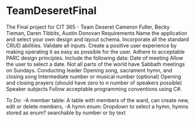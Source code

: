 # TeamDeseretFinal
The Final project for CIT 365 - Team Deseret
Cameron Fuller, Becky Tieman, Daren Tibbits, Austin Donovan
Requirements
Name the application and select your own design and layout schema.
Incorporate all the standard CRUD abilities.
Validate all inputs.
Create a positive user experience by making operating it as easy as possible for the user.
Adhere to acceptable PARC design principles.
Include the following data:
Date of meeting
Allow the user to select a date. Not all parts of the world have Sabbath meetings on Sundays.
Conducting leader
Opening song, sacrament hymn, and closing song
Intermediate number or musical number (optional)
Opening and closing prayers
(should have zero to n number of speakers possible)
Speaker subjects
Follow acceptable programming conventions using C#.

To Do:
-A member table: A table with members of the ward, can create new, edit or delete members, 
-A hymn enum: Dropdown to select a hymn, hymns stored as enum? searchable by number or by text
  
